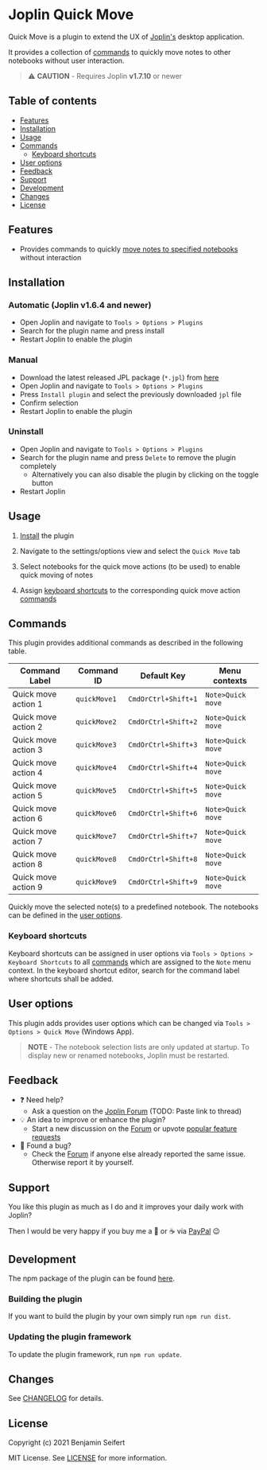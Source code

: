 # Joplin Quick Move

Quick Move is a plugin to extend the UX of [Joplin's](https://joplinapp.org/) desktop application.

It provides a collection of [commands](#commands) to quickly move notes to other notebooks without user interaction.

> :warning: **CAUTION** - Requires Joplin **v1.7.10** or newer

## Table of contents

- [Features](#features)
- [Installation](#installation)
- [Usage](#usage)
- [Commands](#commands)
  - [Keyboard shortcuts](#keyboard-shortcuts)
- [User options](#user-options)
- [Feedback](#feedback)
- [Support](#support)
- [Development](#development)
- [Changes](#changes)
- [License](#license)

## Features

- Provides commands to quickly [move notes to specified notebooks](#usage) without interaction

## Installation

### Automatic (Joplin v1.6.4 and newer)

- Open Joplin and navigate to `Tools > Options > Plugins`
- Search for the plugin name and press install
- Restart Joplin to enable the plugin

### Manual

- Download the latest released JPL package (`*.jpl`) from [here](https://github.com/benji300/joplin-quick-move/releases)
- Open Joplin and navigate to `Tools > Options > Plugins`
- Press `Install plugin` and select the previously downloaded `jpl` file
- Confirm selection
- Restart Joplin to enable the plugin

### Uninstall

- Open Joplin and navigate to `Tools > Options > Plugins`
- Search for the plugin name and press `Delete` to remove the plugin completely
  - Alternatively you can also disable the plugin by clicking on the toggle button
- Restart Joplin

## Usage

1. [Install](#installation) the plugin

1. Navigate to the settings/options view and select the `Quick Move` tab

1. Select notebooks for the quick move actions (to be used) to enable quick moving of notes

1. Assign [keyboard shortcuts](#keyboard-shortcuts) to the corresponding quick move action [commands](#commands)

## Commands

This plugin provides additional commands as described in the following table.

| Command Label       | Command ID   | Default Key         | Menu contexts     |
| ------------------- | ------------ | ------------------- | ----------------- |
| Quick move action 1 | `quickMove1` | `CmdOrCtrl+Shift+1` | `Note>Quick move` |
| Quick move action 2 | `quickMove2` | `CmdOrCtrl+Shift+2` | `Note>Quick move` |
| Quick move action 3 | `quickMove3` | `CmdOrCtrl+Shift+3` | `Note>Quick move` |
| Quick move action 4 | `quickMove4` | `CmdOrCtrl+Shift+4` | `Note>Quick move` |
| Quick move action 5 | `quickMove5` | `CmdOrCtrl+Shift+5` | `Note>Quick move` |
| Quick move action 6 | `quickMove6` | `CmdOrCtrl+Shift+6` | `Note>Quick move` |
| Quick move action 7 | `quickMove7` | `CmdOrCtrl+Shift+7` | `Note>Quick move` |
| Quick move action 8 | `quickMove8` | `CmdOrCtrl+Shift+8` | `Note>Quick move` |
| Quick move action 9 | `quickMove9` | `CmdOrCtrl+Shift+9` | `Note>Quick move` |

Quickly move the selected note(s) to a predefined notebook. The notebooks can be defined in the [user options](#user-options).

### Keyboard shortcuts

Keyboard shortcuts can be assigned in user options via `Tools > Options > Keyboard Shortcuts` to all [commands](#commands) which are assigned to the `Note` menu context.
In the keyboard shortcut editor, search for the command label where shortcuts shall be added.

## User options

This plugin adds provides user options which can be changed via `Tools > Options > Quick Move` (Windows App).

> **NOTE** - The notebook selection lists are only updated at startup. To display new or renamed notebooks, Joplin must be restarted.

## Feedback

- :question: Need help?
  - Ask a question on the [Joplin Forum](https://discourse.joplinapp.org/c/plugins/18) (TODO: Paste link to thread)
- :bulb: An idea to improve or enhance the plugin?
  - Start a new discussion on the [Forum](https://discourse.joplinapp.org/c/plugins/18) or upvote [popular feature requests](https://github.com/benji300/joplin-commands/issues?q=is%3Aissue+is%3Aopen+label%3Aenhancement+sort%3Areactions-%2B1-desc+)
- :bug: Found a bug?
  - Check the [Forum](https://discourse.joplinapp.org/c/plugins/18) if anyone else already reported the same issue. Otherwise report it by yourself.

## Support

You like this plugin as much as I do and it improves your daily work with Joplin?

Then I would be very happy if you buy me a :beer: or :coffee: via [PayPal](https://www.paypal.com/donate?hosted_button_id=6FHDGK3PTNU22) :wink:

## Development

The npm package of the plugin can be found [here](https://www.npmjs.com/package/joplin-plugin-quick-move).

### Building the plugin

If you want to build the plugin by your own simply run `npm run dist`.

### Updating the plugin framework

To update the plugin framework, run `npm run update`.

## Changes

See [CHANGELOG](./CHANGELOG.md) for details.

## License

Copyright (c) 2021 Benjamin Seifert

MIT License. See [LICENSE](./LICENSE) for more information.
